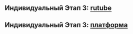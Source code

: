 ## Индивидуальный Этап 3: [rutube](https://rutube.ru/video/private/bc9d7bd8077a0316b20b908540aab162/?p=TWlJA0_anfgnN5Ol4pXk0w)
## Индивидуальный Этап 3: [платформа](https://plvideo.ru/watch?v=GDyjLcWpfNoe)

